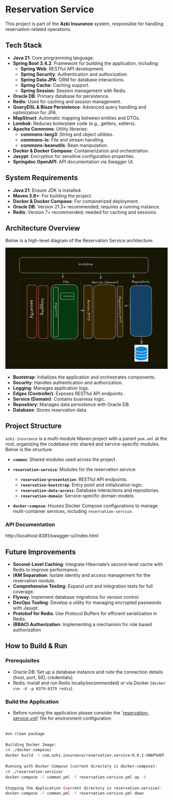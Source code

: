 # Reservation Service

This project is part of the **Azki Insurance** system, responsible for handling reservation-related operations.

## Tech Stack
- **Java 21**: Core programming language.
- **Spring Boot 3.4.2**: Framework for building the application, including:
    - **Spring Web**: RESTful API development.
    - **Spring Security**: Authentication and authorization.
    - **Spring Data JPA**: ORM for database interactions.
    - **Spring Cache**: Caching support.
    - **Spring Session**: Session management with Redis.
- **Oracle DB**: Primary database for persistence.
- **Redis**: Used for caching and session management.
- **QueryDSL & Blaze Persistence**: Advanced query handling and optimization for JPA.
- **MapStruct**: Automatic mapping between entities and DTOs.
- **Lombok**: Reduces boilerplate code (e.g., getters, setters).
- **Apache Commons**: Utility libraries:
    - **commons-lang3**: String and object utilities.
    - **commons-io**: File and stream handling.
    - **commons-beanutils**: Bean manipulation.
- **Docker & Docker Compose**: Containerization and orchestration.
- **Jasypt**: Encryption for sensitive configuration properties.
- **Springdoc OpenAPI**: API documentation via Swagger UI.

## System Requirements
- **Java 21**: Ensure JDK is installed.
- **Maven 3.8+**: For building the project.
- **Docker & Docker Compose**: For containerized deployment.
- **Oracle DB**: Version 21.3+ recommended; requires a running instance.
- **Redis**: Version 7+ recommended; needed for caching and sessions.

## Architecture Overview
Below is a high-level diagram of the Reservation Service architecture:

![Architecture Diagram](./diagram.png)

- **Bootstrap**: Initializes the application and orchestrates components.
- **Security**: Handles authentication and authorization.
- **Logging**: Manages application logs.
- **Edges (Controller)**: Exposes RESTful API endpoints.
- **Service (Domain)**: Contains business logic.
- **Repository**: Manages data persistence with Oracle DB.
- **Database**: Stores reservation data.

## Project Structure

`azki-insurance` is a multi-module Maven project with a parent `pom.xml` at the root, organizing the codebase into shared and service-specific modules. Below is the structure:

- **`common`**: Shared modules used across the project.

- **`reservation-service`**: Modules for the reservation service:
    - **`reservation-presentation`**: RESTful API endpoints.
    - **`reservation-bootstrap`**: Entry point and initialization logic.
    - **`reservation-data-access`**: Database interactions and repositories.
    - **`reservation-domain`**: Service-specific domain models.

- **`docker-compose`**: Houses Docker Compose configurations to manage multi-container services, including `reservation-service`.
### API Documentation
http://localhost:8381/swagger-ui/index.html

## Future Improvements
- **Second-Level Caching**: Integrate Hibernate’s second-level cache with Redis to improve performance.
- **IAM Separation**: Isolate identity and access management for the reservation module.
- **Comprehensive Testing**: Expand unit and integration tests for full coverage.
- **Flyway**: Implement database migrations for version control.
- **DevOps Tooling**: Develop a utility for managing encrypted passwords with Jasypt.
- **Protobuf for Redis**: Use Protocol Buffers for efficient serialization in Redis.
- **(RBAC) Authorization**: Implementing a mechanism for role based authorization

## How to Build & Run

### Prerequisites
- Oracle DB: Set up a database instance and note the connection details (host, port, SID, credentials).
- Redis: Install and run Redis locally(recommended) or via Docker (`docker run -d -p 6379:6379 redis`).

### Build the Application
- Before running the application please consider the '[reservation-service.yml](docker-compose/reservation-service/reservation-service.yml)' file for environment configuration
```sh

mvn clean package

Building Docker Image:
cd ./docker-compose/
docker build -t com.azki.insurance/reservation.service:0.0.1-SNAPSHOT .

Running with Docker Compose (current directory is docker-compose):
cd ./reservation-service/
docker-compose -f common.yml -f reservation-service.yml up -d

Stopping the Application (current directory is reservation-service):
docker-compose -f common.yml -f reservation-service.yml down
